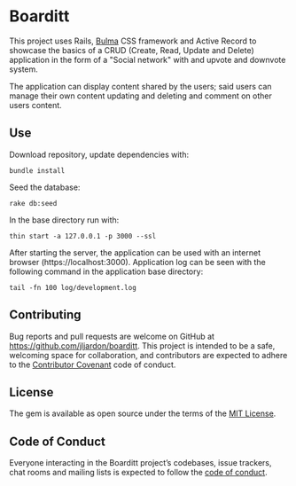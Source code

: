 # Boarditt
This project uses Rails, [Bulma](https://bulma.io/) CSS framework and Active Record to showcase the basics of a CRUD (Create, Read, Update and Delete) application in the form of a "Social network" with and upvote and downvote system.

The application can display content shared by the users; said users can manage their own content updating and deleting and comment on other users content.

## Use

Download repository, update dependencies with:

```
bundle install
```

Seed the database:

```
rake db:seed
```

In the base directory run with:

```
thin start -a 127.0.0.1 -p 3000 --ssl
```


After starting the server, the application can be used with an internet browser (https://localhost:3000). Application log can be seen with the following command in the application base directory:

```
tail -fn 100 log/development.log
```

## Contributing

Bug reports and pull requests are welcome on GitHub at https://github.com/jljardon/boarditt. This project is intended to be a safe, welcoming space for collaboration, and contributors are expected to adhere to the [Contributor Covenant](https://www.contributor-covenant.org/version/1/4/code-of-conduct.html) code of conduct.

## License

The gem is available as open source under the terms of the [MIT License](https://github.com/jljardon/boarditt-rails/blob/master/LICENSE).

## Code of Conduct

Everyone interacting in the Boarditt project’s codebases, issue trackers, chat rooms and mailing lists is expected to follow the [code of conduct](https://github.com/jljardon/boarditt/blob/master/CODE_OF_CONDUCT.md).
